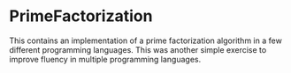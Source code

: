 # PrimeFactorization
This contains an implementation of a prime factorization algorithm in a few different programming languages. This was another simple exercise to improve fluency in multiple programming languages.
